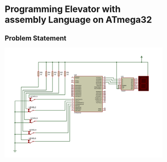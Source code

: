 # Programming Elevator with assembly Language on ATmega32

## Problem Statement

![Image of Yaktocat](https://raw.githubusercontent.com/nhjoy/Elevator-Design-with-assembly/2caadf7b09911f72d5a21bc722b4f5c2db66716d/Proteus%20simulation/Proteus%20block/Elevator-1.SVG)